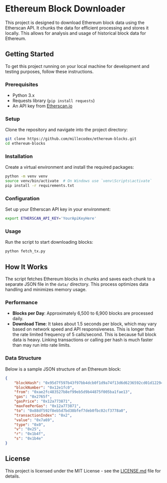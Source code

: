 # Ethereum Block Downloader

This project is designed to download Ethereum block data using the Etherscan API. It chunks the data for efficient processing and stores it locally. This allows for analysis and usage of historical block data for Ethereum.

## Getting Started

To get this project running on your local machine for development and testing purposes, follow these instructions.

### Prerequisites

- Python 3.x
- Requests library (`pip install requests`)
- An API key from [Etherscan.io](https://etherscan.io/apis)

### Setup

Clone the repository and navigate into the project directory:

```bash
git clone https://github.com/millecodex/ethereum-blocks.git
cd ethereum-blocks
```

### Installation

Create a virtual environment and install the required packages:

```bash
python -m venv venv
source venv/bin/activate  # On Windows use `venv\Scripts\activate`
pip install -r requirements.txt
```

### Configuration

Set up your Etherscan API key in your environment:

```bash
export ETHERSCAN_API_KEY='YourApiKeyHere'
```

### Usage

Run the script to start downloading blocks:

```bash
python fetch_tx.py
```

## How It Works

The script fetches Ethereum blocks in chunks and saves each chunk to a separate JSON file in the `data/` directory. This process optimizes data handling and minimizes memory usage.

### Performance

- **Blocks per Day**: Approximately 6,500 to 6,900 blocks are processed daily.
- **Download Time**: It takes about 1.5 seconds per block, which may vary based on network speed and API responsiveness. This is longer than the rate limited frequency of 5 calls/second. This is because full block data is heavy. Linking transactions or calling per hash is much faster than may run into rate limits.

### Data Structure

Below is a sample JSON structure of an Ethereum block:

```json
{
    "blockHash": "0x95d7f597b43f97bb4dcb0f1d9a74f13d6d6236592cd01d122945d04b5a2aabad",
    "blockNumber": "0x12e1fc0",
    "from": "0xae2fc483527b8ef99eb5d9b44875f005ba1fae13",
    "gas": "0x2765f",
    "gasPrice": "0x12a773871",
    "maxFeePerGas": "0x12a773871",
    "to": "0x88df592f8eb5d7bd38bfef7deb0fbc02cf3778a0",
    "transactionIndex": "0x2",
    "value": "0x7a69",
    "type": "0x0",
    "v": "0x25",
    "r": "0x1b4f",
    "s": "0x1b4e"
}
```



## License

This project is licensed under the MIT License - see the [LICENSE.md](LICENSE.md) file for details.

